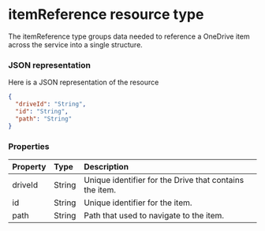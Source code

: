 # itemReference resource type

The itemReference type groups data needed to reference a OneDrive item across the service into a single structure.   

### JSON representation

Here is a JSON representation of the resource

```json
{
  "driveId": "String",
  "id": "String",
  "path": "String"
}

```
### Properties
| Property	   | Type	|Description|
|:---------------|:--------|:----------|
|driveId|String|Unique identifier for the Drive that contains the item.|
|id|String|Unique identifier for the item.|
|path|String|Path that used to navigate to the item.|

<!-- uuid: eead1d3c-0532-456f-8d7c-f6a9bded7db6
2015-10-09 17:14:36 UTC -->